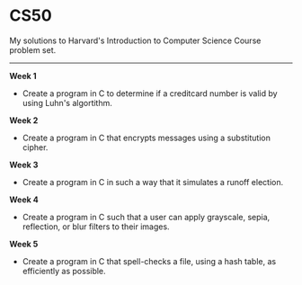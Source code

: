 # CS50
My solutions to Harvard's Introduction to Computer Science Course problem set.

<hr/>

**Week 1**
- Create a program in C to determine if a creditcard number is valid by using Luhn's algortithm.

**Week 2**
- Create a program in C that encrypts messages using a substitution cipher.

**Week 3**
- Create a program in C in such a way that it simulates a runoff election.

**Week 4**
- Create a program in C such that a user can apply grayscale, sepia, reflection, or blur filters to their images.

**Week 5**
- Create a program in C that spell-checks a file, using a hash table, as efficiently as possible.

